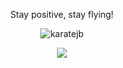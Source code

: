 

 <!-- <p align="center"><img src="https://github-readme-stats.vercel.app/api?username=karatejb" alt="karatejb" /></p> -->
 <!-- <img src="https://blogger.googleusercontent.com/img/b/R29vZ2xl/AVvXsEgY-WjvpMBH8fxlSdUfC1Ot_GGf7cVcxaJvjeKi2ldHaJbZ66n86y6qSei8jC1S4jjXEb_cw4P9uJe53xyU0I5z8mxmSngsq6Ikt9taIcfCij1PC1FQ17ul1YCYq3Jp1oEmkrSSdieqyU3qqeXvMnx-liraCnkrqrtbsd22_XGtn7zTxOzcZV18ZdXc/w400-h294/TheFORCE-TShirt.jpg alt="karatejb" /> -->
 
<p align="center">Stay positive, stay flying!</p>
<p align="center"><img src="https://github-readme-streak-stats.herokuapp.com/?user=karatejb&" alt="karatejb" /></p>
<p align="center"><img src="
https://blogger.googleusercontent.com/img/b/R29vZ2xl/AVvXsEhPR9u_U4IrpovN51UQ1zaBXcvXJrzBvDk5VIhpYeKp73X7m0EDCPdqCBCc3NoFUC9mM-Z4aDiN7KuTQsyq7HBDqdu8fzbx3-EUm8o9F0HidJBn45x6hYPgaHgeEGhWwwXVhqH3rkgEcd8hcjdVEzjkmZsyZUqwROsBC1Wj59ieoc5-PNnQ4doUvlhzDe8/s574/tricking-bo.gif" /></p>
